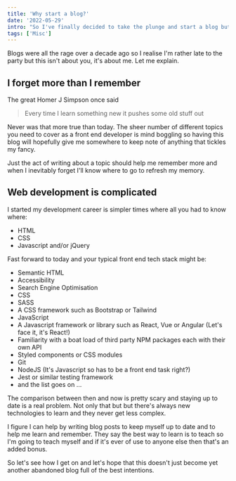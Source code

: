 ```yaml
---
title: 'Why start a blog?'
date: '2022-05-29'
intro: "So I've finally decided to take the plunge and start a blog but why on earth would I do such a crazy thing?"
tags: ['Misc']
---
```


Blogs were all the rage over a decade ago so I realise I'm rather late to the party but this isn't about you, it's about me. Let me explain.

## I forget more than I remember

The great Homer J Simpson once said

> Every time I learn something new it pushes some old stuff out

Never was that more true than today. The sheer number of different topics you need to cover as a front end developer is mind boggling so having this blog will hopefully give me somewhere to keep note of anything that tickles my fancy.

Just the act of writing about a topic should help me remember more and when I inevitably forget I'll know where to go to refresh my memory.

## Web development is complicated

I started my development career is simpler times where all you had to know where:

- HTML
- CSS
- Javascript and/or jQuery

Fast forward to today and your typical front end tech stack might be:

- Semantic HTML
- Accessibility
- Search Engine Optimisation
- CSS
- SASS
- A CSS framework such as Bootstrap or Tailwind
- JavaScript
- A Javascript framework or library such as React, Vue or Angular (Let's face it, it's React!)
- Familiarity with a boat load of third party NPM packages each with their own API
- Styled components or CSS modules
- Git
- NodeJS (It's Javascript so has to be a front end task right?)
- Jest or similar testing framework
- and the list goes on ...

The comparison between then and now is pretty scary and staying up to date is a real problem. Not only that but but there's always new technologies to learn and they never get less complex.

I figure I can help by writing blog posts to keep myself up to date and to help me learn and remember. They say the best way to learn is to teach so I'm going to teach myself and if it's ever of use to anyone else then that's an added bonus.

So let's see how I get on and let's hope that this doesn't just become yet another abandoned blog full of the best intentions.
